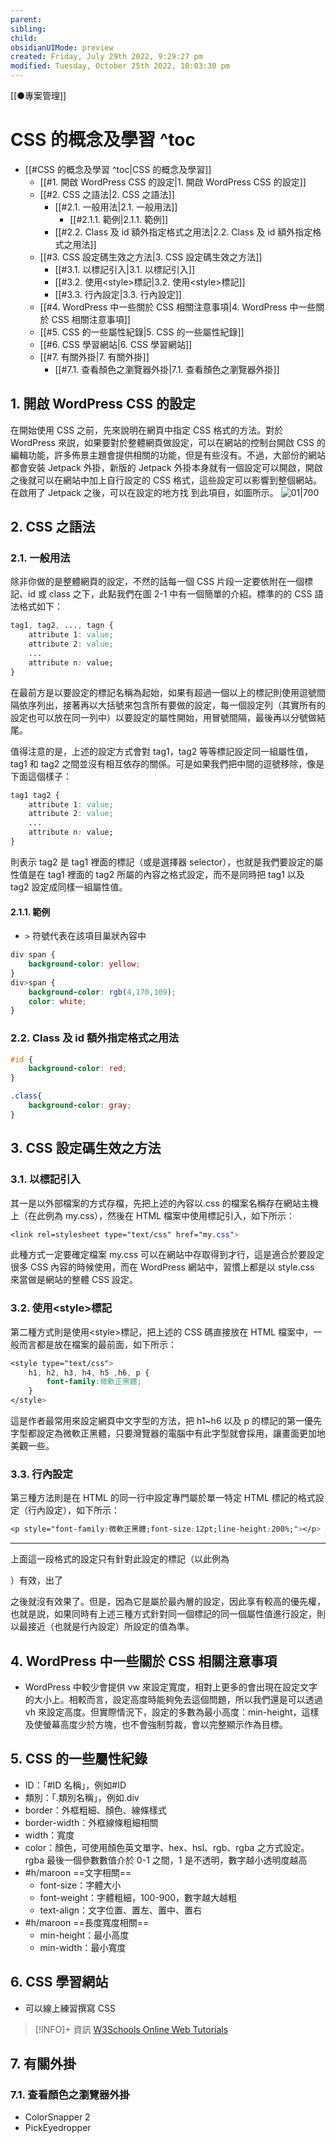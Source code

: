 ```yaml
---
parent: 
sibling: 
child: 
obsidianUIMode: preview 
created: Friday, July 29th 2022, 9:29:27 pm
modified: Tuesday, October 25th 2022, 10:03:30 pm
---
```

[[●專案管理]]
# CSS 的概念及學習 ^toc

- [[#CSS 的概念及學習 ^toc|CSS 的概念及學習]]
	- [[#1. 開啟 WordPress CSS 的設定|1. 開啟 WordPress CSS 的設定]]
	- [[#2. CSS 之語法|2. CSS 之語法]]
		- [[#2.1. 一般用法|2.1. 一般用法]]
			- [[#2.1.1. 範例|2.1.1. 範例]]
		- [[#2.2. Class 及 id 額外指定格式之用法|2.2. Class 及 id 額外指定格式之用法]]
	- [[#3. CSS 設定碼生效之方法|3. CSS 設定碼生效之方法]]
		- [[#3.1. 以<link>標記引入|3.1. 以<link>標記引入]]
		- [[#3.2. 使用\<style>標記|3.2. 使用\<style>標記]]
		- [[#3.3. 行內設定|3.3. 行內設定]]
	- [[#4. WordPress 中一些關於 CSS 相關注意事項|4. WordPress 中一些關於 CSS 相關注意事項]]
	- [[#5. CSS 的一些屬性紀錄|5. CSS 的一些屬性紀錄]]
	- [[#6. CSS 學習網站|6. CSS 學習網站]]
	- [[#7. 有關外掛|7. 有關外掛]]
		- [[#7.1. 查看顏色之瀏覽器外掛|7.1. 查看顏色之瀏覽器外掛]]



## 1. 開啟 WordPress CSS 的設定
在開始使用 CSS 之前，先來說明在網頁中指定 CSS 格式的方法。對於 WordPress 來説，如果要對於整體網頁做設定，可以在網站的控制台開啟 CSS 的編輯功能，許多佈景主題會提供相關的功能，但是有些沒有。不過，大部份的網站都會安裝 Jetpack 外掛，新版的 Jetpack 外掛本身就有一個設定可以開啟，開啟之後就可以在網站中加上自行設定的 CSS 格式，這些設定可以影響到整個網站。在啟用了 Jetpack 之後，可以在設定的地方找 到此項目，如圖所示。
![01|700](https://raw.githubusercontent.com/hoonsor/upgit-Obsidian/main/2022/07/29/upgit_20220729_1659101550.png)

## 2. CSS 之語法
### 2.1. 一般用法

除非你做的是整體網頁的設定，不然的話每一個 CSS 片段一定要依附在一個標記、id 或 class 之下，此點我們在圖 2-1 中有一個簡單的介紹。標準的的 CSS 語法格式如下：

```css
tag1, tag2, ..., tagn {
	attribute 1: value;
	attribute 2: value;
	...
	attribute n: value;
}
```

在最前方是以要設定的標記名稱為起始，如果有超過一個以上的標記則使用逗號間隔依序列出，接著再以大括號來包含所有要做的設定，每一個設定列（其實所有的設定也可以放在同一列中）以要設定的屬性開始，用冒號間隔，最後再以分號做結尾。

值得注意的是，上述的設定方式會對 tag1，tag2 等等標記設定同一組屬性值，tag1 和 tag2 之間並沒有相互依存的關係。可是如果我們把中間的逗號移除，像是下面這個樣子：

```css
tag1 tag2 {
	attribute 1: value;
	attribute 2: value;
	...
	attribute n: value;
}
```
則表示 tag2 是 tag1 裡面的標記（或是選擇器 selector），也就是我們要設定的屬性值是在 tag1 裡面的 tag2 所屬的內容之格式設定，而不是同時把 tag1 以及 tag2 設定成同樣一組屬性值。

#### 2.1.1. 範例

- `>` 符號代表在該項目巢狀內容中
```CSS
div span {
	background-color: yellow;
}
div>span {
	background-color: rgb(4,170,109);
	color: white;
}

```


### 2.2. Class 及 id 額外指定格式之用法

```CSS
#id {
	background-color: red;
}

.class{
	background-color: gray;
}

```

## 3. CSS 設定碼生效之方法

### 3.1. 以<link>標記引入

其一是以外部檔案的方式存檔，先把上述的內容以.css 的檔案名稱存在網站主機上（在此例為 my.css），然後在 HTML 檔案中使用<link>標記引入，如下所示：

```css
<link rel=stylesheet type="text/css" href="my.css">
```

此種方式一定要確定檔案 my.css 可以在網站中存取得到才行，這是適合於要設定很多 CSS 內容的時候使用，而在 WordPress 網站中，習慣上都是以 style.css 來當做是網站的整體 CSS 設定。

### 3.2. 使用\<style>標記

第二種方式則是使用\<style>標記，把上述的 CSS 碼直接放在 HTML 檔案中，一般而言都是放在檔案的最前面，如下所示：

```css
<style type="text/css">
	h1, h2, h3, h4, h5 ,h6, p {
		font-family:微軟正黑體;
	}
</style>
```
這是作者最常用來設定網頁中文字型的方法，把 h1~h6 以及 p 的標記的第一優先字型都設定為微軟正黑體，只要灣覽器的電腦中有此字型就會採用，讓畫面更加地美觀一些。

### 3.3. 行內設定

第三種方法則是在 HTML 的同一行中設定專門屬於單一特定 HTML 標記的格式設定（行內設定），如下所示：

```css
<p style="font-family:微軟正黑體;font-size:12pt;line-height:200%;"></p>
```

---
上面這一段格式的設定只有針對此設定的標記（以此例為<p>）有效，出了</p>之後就沒有效果了。但是，因為它是屬於最內層的設定，因此享有較高的優先權，也就是説，如果同時有上述三種方式針對同一個標記的同一個屬性值進行設定，則以最接近（也就是行內設定）所設定的值為準。

## 4. WordPress 中一些關於 CSS 相關注意事項
- WordPress 中較少會提供 vw 來設定寬度，相對上更多的會出現在設定文字的大小上。相較而言，設定高度時能夠免去這個問題，所以我們還是可以透過 vh 來設定高度。但實際情況下，設定的多數為最小高度：min-height，這樣及使螢幕高度少於方塊，也不會強制剪裁，會以完整顯示作為目標。


## 5. CSS 的一些屬性紀錄

- ID：「#ID 名稱」，例如#ID
- 類別：「.類別名稱」，例如.div
- border：外框粗細、顏色、線條樣式
- border-width：外框線條粗細相關
- width：寬度
- color：顏色，可使用顏色英文單字、hex、hsl、rgb、rgba 之方式設定。rgba 最後一個參數數值介於 0-1 之間，1 是不透明，數字越小透明度越高
- #h/maroon ==文字相關==
	- font-size：字體大小
	- font-weight：字體粗細，100-900，數字越大越粗
	- text-align：文字位置、置左、置中、置右
- #h/maroon ==長度寬度相關==
	- min-height：最小高度
	- min-width：最小寬度


## 6. CSS 學習網站
- 可以線上練習撰寫 CSS
> [!INFO]+ 資訊
> [W3Schools Online Web Tutorials](https://www.w3schools.com/)

## 7. 有關外掛
### 7.1. 查看顏色之瀏覽器外掛
- ColorSnapper 2
- PickEyedropper
